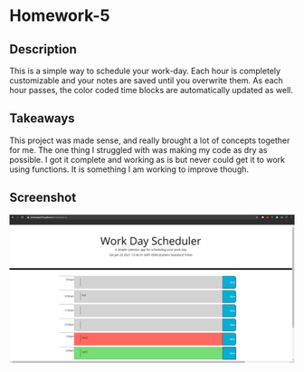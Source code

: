# Homework-5

## Description
This is a simple way to schedule your work-day. Each hour is completely customizable and your notes are saved until you overwrite them. As each hour passes, the color coded time blocks are automatically updated as well.

## Takeaways
This project was made sense, and really brought a lot of concepts together for me. The one thing I struggled with was making my code as dry as possible. I got it complete and working as is but never could get it to work using functions. It is something I am working to improve though. 

## Screenshot
![schedule screenshot](Capture.png)




